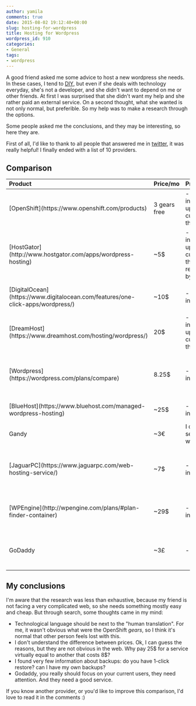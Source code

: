 ```yaml
---
author: yamila
comments: true
date: 2015-08-02 19:12:40+00:00
slug: hosting-for-wordpress
title: Hosting for Wordpress
wordpress_id: 910
categories:
- General
tags:
- wordpress
---
```


A good friend asked me some advice to host a new wordpress she needs. In these cases, I tend to [DIY](https://en.wikipedia.org/wiki/Do_it_yourself), but even if she deals with technology everyday, she's not a developer, and she didn't want to depend on me or other friends. At first I was surprised that she didn't want my help and she rather paid an external service. On a second thought, what she wanted is not only normal, but preferible. So my help was to make a research through the options.

Some people asked me the conclusions, and they may be interesting, so here they are.

<!-- more -->

First of all, I'd like to thank to all people that answered me in [twitter](https://twitter.com/yamila_moreno/status/626350562758553600), it was really helpful! I finally ended with a list of 10 providers.



## Comparison



<table>
  <tbody>
    <tr>
      <td><strong>Product</strong></td><td><strong>Price/mo</strong></td><td><strong>Pros</strong></td><td><strong>Cons</strong></td>
    </tr>
  </tbody>
  <tbody>
<tr>

<td>[OpenShift](https://www.openshift.com/products) </td>

<td>3 gears free
</td>

<td>- 1 click installation
- upload WP custom themes
</td>

<td>
</td>
</tr>
<tr>

<td>[HostGator](http://www.hostgator.com/apps/wordpress-hosting)
</td>

<td>~5$
</td>

<td>- 1 click installation
- upload WP custom themes
- very recommended by users
</td>

<td>
</td>
</tr>
<tr>

<td>[DigitalOcean](https://www.digitalocean.com/features/one-click-apps/wordpress/)
</td>

<td>~10$
</td>

<td>- 1 click installation
</td>

<td>- SSH to upload custom themes
</td>
</tr>
<tr>

<td>[DreamHost](https://www.dreamhost.com/hosting/wordpress/)
</td>

<td>20$
</td>

<td>- 1 click installation
- upload WP custom themes
</td>

<td>
</td>
</tr>
<tr>

<td>[Wordpress](https://wordpress.com/plans/compare)
</td>

<td>8.25$
</td>

<td>- 1 click installation
</td>

<td>- only premium contents (no WP custom themes)
</td>
</tr>
<tr>

<td>[BlueHost](https://www.bluehost.com/managed-wordpress-hosting)
</td>

<td>~25$
</td>

<td>- 1 click installation
</td>

<td>- no WP custom themes
</td>
</tr>
<tr>

<td>Gandy
</td>

<td>~3€
</td>

<td colspan="2">I couldn't find the specific service about hosting wordpress
</td>
</tr>
<tr>

<td>[JaguarPC](https://www.jaguarpc.com/web-hosting-service/)
</td>

<td>~7$
</td>

<td>- 1 click installation
</td>

<td>- few information about features of the WP service
</td>
</tr>
<tr>

<td>[WPEngine](http://wpengine.com/plans/#plan-finder-container)
</td>

<td>~29$
</td>

<td>- 1 click installation
</td>

<td>- very few information about features of the service
</td>
</tr>
<tr>

<td>GoDaddy
</td>

<td>~3£
</td>

<td>- well known
</td>

<td>- several people complained about the service
</td>
</tr>
</tbody>
</table>



## My conclusions



I'm aware that the research was less than exhaustive, because my friend is not facing a very complicated web, so she needs something mostly easy and cheap. But through search, some thoughts came in my mind:





  * Technological language should be next to the "human translation". For me, it wasn't obvious what were the OpenShift _gears_, so I think it's normal that other person feels lost with this.
  * I don't understand the difference between prices. Ok, I can guess the reasons, but they are not obvious in the web. Why pay 25$ for a service virtually equal to another that costs 8$?
  * I found very few information about backups: do you have 1-click restore? can I have my own backups?
  * Godaddy, you really should focus on your current users, they need attention. And they need a good service.

If you know another provider, or you'd like to improve this comparison, I'd love to read it in the comments :)
